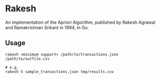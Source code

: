 # Rakesh

An implementation of the Apriori Algorithm, published by Rakesh Agrawal and Ramakrishnan Srikant in 1994, in Go.

## Usage

```shell
rakesh <minimum support> /path/to/transactions.json /path/to/outfile.csv

# e.g.
rakesh 5 sample_transactions.json tmp/results.csv
```
